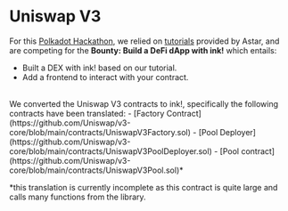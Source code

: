 # Uniswap V3
For this [Polkadot Hackathon](https://www.polkadotglobalseries.com/?utm_source=Discord&utm_medium=socials&utm_campaign=launch), we relied on [tutorials](https://docs.astar.network/docs/build/wasm/from-zero-to-ink-hero/dex/) provided by Astar, and are competing for the **Bounty: Build a DeFi dApp with ink!** which entails: <br />
- Built a DEX with ink! based on our tutorial.
- Add a frontend to interact with your contract. <br />
<br />
We converted the Uniswap V3 contracts to ink!, specifically the following contracts have been translated:
- [Factory Contract](https://github.com/Uniswap/v3-core/blob/main/contracts/UniswapV3Factory.sol)
- [Pool Deployer](https://github.com/Uniswap/v3-core/blob/main/contracts/UniswapV3PoolDeployer.sol)
- [Pool contract](https://github.com/Uniswap/v3-core/blob/main/contracts/UniswapV3Pool.sol)*

\*this translation is currently incomplete as this contract is quite large and calls many functions from the library.

